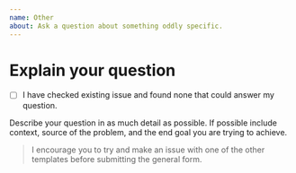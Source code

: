 ```yaml
---
name: Other
about: Ask a question about something oddly specific.
---
```


# Explain your question

- [ ] I have checked existing issue and found none that could answer my question.

Describe your question in as much detail as possible.
If possible include context, source of the problem, and the end goal you are trying to achieve.

> I encourage you to try and make an issue with one of the other templates before submitting the general form.
